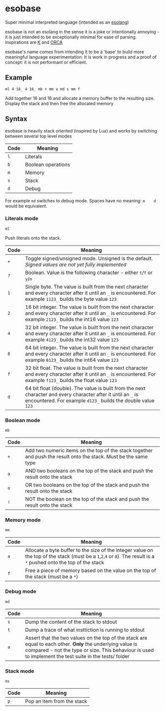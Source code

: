 # esobase
Super minimal interpreted language (intended as an [esolang](https://esolangs.org/wiki/Main_Page))

esobase is not an esolang in the sense it is a joke or intentionally annoying - it is just intended to be exceptionally minimal for ease of parsing. Inspirations are [K](https://en.wikipedia.org/wiki/K_(programming_language)) and [ORCA](https://github.com/hundredrabbits/Orca)

esobase's name comes from intending it to be a 'base' to build more meaningful language experimentation. It is work in progress and a proof of concept: it is not performant or efficient.

## Example
```
ml 4 16_ 4 16_ mb + mm a md s mm f
```

Add together 16 and 16 and allocate a memory buffer to the resulting size. Display the stack and then free the allocated memory

## Syntax
esobase is heavily stack oriented (inspired by Lua) and works by switching between several top level modes

| Code  |  Meaning |
|---|---|
| `l`  |  Literals  |
| `b`  |  Boolean operations |
| `m`  |  Memory |
| `s` |  Stack  |
| `d` | Debug  |

For example `md` switches to debug mode. Spaces have no meaning: `m    d` would be equivalent.

### Literals mode
`ml`

Push literals onto the stack.

| Code  |  Meaning |
|---|---|
| `+` | Toggle signed/unsigned mode. Unsigned is the default. _Signed values are not yet fully implemented_ |
| `?` | Boolean. Value is the following character - either `t`/`f` or `y`/`n`|
| `1` | Single byte. The value is built from the next character and every character after it until an `_` is encountered. For example `1123_` builds the byte value `123` |
| `2` | 16 bit integer. The value is built from the next character and every character after it until an `_` is encountered. For example `2123_` builds the int16 value `123` |
| `4` | 32 bit integer. The value is built from the next character and every character after it until an `_` is encountered. For example `4123_` builds the int32 value `123` |
| `8` | 64 bit integer. The value is built from the next character and every character after it until an `_` is encountered. For example `8123_` builds the int64 value `123` |
| `f` | 32 bit float. The value is built from the next character and every character after it until an `_` is encountered. For example `f123_` builds the float value `123` |
| `d` | 64 bit float (double). The value is built from the next character and every character after it until an `_` is encountered. For example `d123_` builds the double value `123` |



### Boolean mode
`mb`

| Code  |  Meaning |
|---|---|
| `+`  |  Add two numeric items on the top of the stack together and push the result onto the stack. Must be the same type |
| `a` | AND two booleans on the top of the stack and push the result onto the stack |
| `o` | OR two booleans on the top of the stack and push the result onto the stack |
| `!` | NOT the boolean on the top of the stack and push the result onto the stack |

### Memory mode
`mm`

| Code  |  Meaning |
|---|---|
| `a` | Allocate a byte buffer to the size of the integer value on the top of the stack (must be a `1`,`2`,`4` or `8`). The result is a `*` pushed onto the top of the stack |
| `f` | Free a piece of memory based on the value on the top of the stack (must be a `*`) |

### Debug mode
`md`

| Code  |  Meaning |
|---|---|
| `s` | Dump the content of the stack to stdout |
| `t` | Dump a trace of what insttiction is running to stdout |
| `a` | Assert that the two values on the top of the stack are equal to each other. **Only** the underlying value is compared - not the type or size. This behaviour is used to implement the test suite in the tests/ folder |

### Stack mode
`ms`

| Code  |  Meaning |
|---|---|
| `p` | Pop an item from the stack |